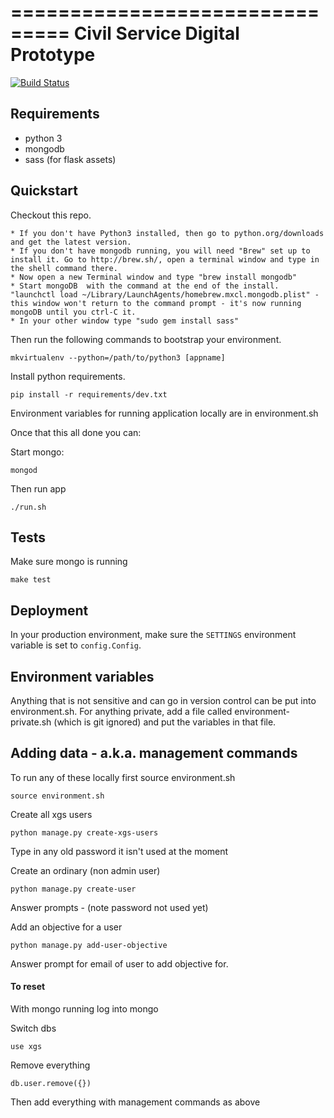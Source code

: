 ===============================
Civil Service Digital Prototype
===============================

[![Build Status](https://travis-ci.org/crossgovernmentservices/csdigital-prototype.svg)](https://travis-ci.org/crossgovernmentservices/csdigital-prototype)

Requirements
------------
- python 3
- mongodb
- sass (for flask assets)

Quickstart
----------

Checkout this repo.

```
* If you don't have Python3 installed, then go to python.org/downloads and get the latest version.
* If you don't have mongodb running, you will need "Brew" set up to install it. Go to http://brew.sh/, open a terminal window and type in the shell command there.
* Now open a new Terminal window and type "brew install mongodb"
* Start mongoDB  with the command at the end of the install. "launchctl load ~/Library/LaunchAgents/homebrew.mxcl.mongodb.plist" - this window won't return to the command prompt - it's now running mongoDB until you ctrl-C it.
* In your other window type "sudo gem install sass"
```

Then run the following commands to bootstrap your environment.

```
mkvirtualenv --python=/path/to/python3 [appname]
```

Install python requirements.
```
pip install -r requirements/dev.txt
```

Environment variables for running application locally are in environment.sh

Once that this all done you can:

Start mongo:
```
mongod
```

Then run app
```
./run.sh
```


Tests
----------

Make sure mongo is running

```
make test
```

Deployment
----------

In your production environment, make sure the ``SETTINGS`` environment variable is set to ``config.Config``.


Environment variables
---------------------

Anything that is not sensitive and can go in version control can be put into
environment.sh. For anything private, add a file called environment-private.sh (which is git ignored) and put the variables in that file.


Adding data - a.k.a. management commands
----------------------------------------

To run any of these locally first source environment.sh

```
source environment.sh
```

Create all xgs users
```
python manage.py create-xgs-users
```
Type in any old password it isn't used at the moment

Create an ordinary (non admin user)
```
python manage.py create-user
```
Answer prompts - (note password not used yet)

Add an objective for a user
```
python manage.py add-user-objective
```
Answer prompt for email of user to add objective for.

#### To reset
With mongo running log into mongo

Switch dbs
```
use xgs
```
Remove everything
```
db.user.remove({})
```
Then add everything with management commands as above
